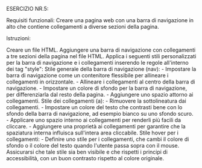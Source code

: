 ESERCIZIO NR.5: 

Requisiti funzionali: 
Creare una pagina web con una barra di navigazione in alto che contiene collegamenti a diverse sezioni della pagina.

Istruzioni:

Creare un file HTML.
Aggiungere una barra di navigazione con collegamenti a tre sezioni della pagina nel file HTML.
Applica i seguenti stili personalizzati per la barra di navigazione e i collegamenti inserendo le regole all'interno dei tag "style":
    Stile generale della barra di navigazione (nav):
        - Impostare la barra di navigazione come un contenitore flessibile per allineare i collegamenti in orizzontale.
        - Allineare i collegamenti al centro della barra di navigazione.
        - Impostare un colore di sfondo  per la barra di navigazione, per differenziarla dal resto della pagina.
        - Aggiungere uno spazio attorno ai collegamenti.
    Stile dei collegamenti (a):
        - Rimuovere la sottolineatura dai collegamenti.
        - Impostare un colore del testo che contrasti bene con lo sfondo della barra di navigazione, ad esempio bianco su uno sfondo scuro.
        - Applicare uno spazio interno ai collegamenti per renderli più facili da cliccare.
        - Aggiungere una proprietà ai collegamenti per garantire che la spaziatura interna influisca sull'intera area cliccabile.
    Stile hover per i collegamenti:
        - Definire uno stile per i collegamenti, che cambi il colore di sfondo o il colore del testo quando l'utente passa sopra con il mouse. Assicurarsi che tale stile sia ben visibile e che rispetti i principi di accessibilità, con un buon contrasto rispetto al colore originale.